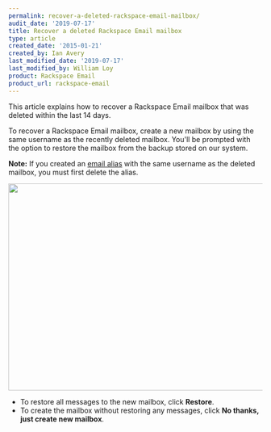 ```yaml
---
permalink: recover-a-deleted-rackspace-email-mailbox/
audit_date: '2019-07-17'
title: Recover a deleted Rackspace Email mailbox
type: article
created_date: '2015-01-21'
created_by: Ian Avery
last_modified_date: '2019-07-17'
last_modified_by: William Loy
product: Rackspace Email
product_url: rackspace-email
---
```


This article explains how to recover a Rackspace Email mailbox that was deleted within the last 14 days.

To recover a Rackspace Email mailbox, create a new mailbox by using the same username as the recently deleted mailbox. You'll be prompted with the option to restore the mailbox from the backup stored on our system.

**Note:** If you created an [email alias](/support/how-to/adding-an-alias-with-rackspace-email/) with the same username as the deleted mailbox, you must first delete the alias.

<img src="ScreenShot2015-01-21at2.53.38PM.png" width="699" height="410" />

-   To restore all messages to the new mailbox, click **Restore**.
-   To create the mailbox without restoring any messages, click **No thanks, just create new mailbox**.
